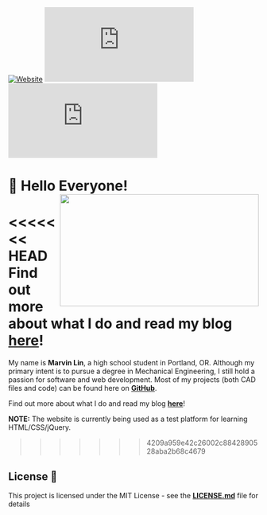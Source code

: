 [![Website](https://img.shields.io/website?down_color=lightgrey&down_message=offline&up_color=brightgreen&up_message=online&url=https%3A%2F%2Fmarvinlin.me)](https://marvinlin.me)
[![Last Commit](https://img.shields.io/github/last-commit/marvinlinn/marvinlin.me)](https://github.com/marvinlinn/marvinlin.me)
[![GitHub license](https://img.shields.io/github/license/marvinlinn/marvinlin.me?color=red)](https://github.com/marvinlinn/marvinlin.me/blob/master/LICENSE)

# :wave: Hello Everyone!<img src="https://user-images.githubusercontent.com/70479282/93027439-aee5a400-f5c1-11ea-9117-f80924e5aac7.png" align=right width="400" height="225">

<<<<<<< HEAD
Find out more about what I do and read my blog [here](https://marvinlin.me)!
=======
My name is **Marvin Lin**, a high school student in Portland, OR. Although my primary intent is to pursue a degree in Mechanical Engineering, I still hold a passion for software and web development. Most of my projects (both CAD files and code) can be found here on [**GitHub**](https://www.github.com/marvinlinn).  

Find out more about what I do and read my blog [**here**](https://marvinlin.me)!

**NOTE:** The website is currently being used as a test platform for learning HTML/CSS/jQuery.
>>>>>>> 4209a959e42c26002c8842890528aba2b68c4679

## License :page_with_curl:

This project is licensed under the MIT License - see the [**LICENSE.md**](LICENSE) file for details
